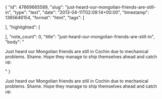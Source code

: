 {
  "id": 47669665589,
  "slug": "just-heard-our-mongolian-friends-are-still-in",
  "type": "text",
  "date": "2013-04-11T02:09:14+00:00",
  "timestamp": 1365646154,
  "format": "html",
  "tags": [

  ],
  "highlighted": [

  ],
  "note_count": 0,
  "title": "just-heard-our-mongolian-friends-are-still-in",
  "body": "<p>Just heard our Mongolian friends are still in Cochin due to mechanical problems. Shame. Hope they manage to ship themselves ahead and catch up.</p>"
}

<p>Just heard our Mongolian friends are still in Cochin due to mechanical problems. Shame. Hope they manage to ship themselves ahead and catch up.</p>